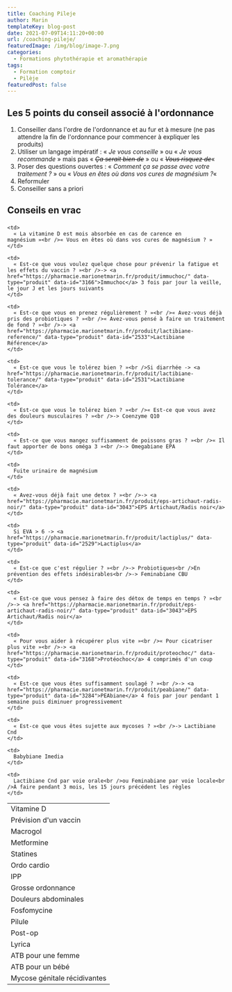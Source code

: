 ```yaml
---
title: Coaching Pileje
author: Marin
templateKey: blog-post
date: 2021-07-09T14:11:20+00:00
url: /coaching-pileje/
featuredImage: /img/blog/image-7.png
categories:
  - Formations phytothérapie et aromathérapie
tags:
  - Formation comptoir
  - Pilèje
featuredPost: false
---
```


## Les 5 points du conseil associé à l'ordonnance

1. Conseiller dans l'ordre de l'ordonnance et au fur et à mesure (ne pas attendre la fin de l'ordonnance pour commencer à expliquer les produits)
2. Utiliser un langage impératif : « *Je vous conseille* » ou « *Je vous recommande* » mais pas « <s>_Ça serait bien de_</s> » ou « <s>_Vous risquez de_</s>«
3. Poser des questions ouvertes : « *Comment ça se passe avec votre traitement ?* » ou « *Vous en êtes où dans vos cures de magnésium ?*«
4. Reformuler
5. Conseiller sans a priori

## Conseils en vrac<figure class="wp-block-table">

<table>
  <tr>
    <td>
      Vitamine D
    </td>
    
    <td>
      « La vitamine D est mois absorbée en cas de carence en magnésium »<br />« Vous en êtes où dans vos cures de magnésium ? »
    </td>
  </tr>
  
  <tr>
    <td>
      Prévision d'un vaccin
    </td>
    
    <td>
      « Est-ce que vous voulez quelque chose pour prévenir la fatigue et les effets du vaccin ? »<br />-> <a href="https://pharmacie.marionetmarin.fr/produit/immuchoc/" data-type="produit" data-id="3166">Immuchoc</a> 3 fois par jour la veille, le jour J et les jours suivants
    </td>
  </tr>
  
  <tr>
    <td>
      Macrogol
    </td>
    
    <td>
      « Est-ce que vous en prenez régulièrement ? »<br />« Avez-vous déjà pris des probiotiques ? »<br />« Avez-vous pensé à faire un traitement de fond ? »<br />-> <a href="https://pharmacie.marionetmarin.fr/produit/lactibiane-reference/" data-type="produit" data-id="2533">Lactibiane Référence</a>
    </td>
  </tr>
  
  <tr>
    <td>
      Metformine
    </td>
    
    <td>
      « Est-ce que vous le tolérez bien ? »<br />Si diarrhée -> <a href="https://pharmacie.marionetmarin.fr/produit/lactibiane-tolerance/" data-type="produit" data-id="2531">Lactibiane Tolérance</a>
    </td>
  </tr>
  
  <tr>
    <td>
      Statines
    </td>
    
    <td>
      « Est-ce que vous le tolérez bien ? »<br />« Est-ce que vous avez des douleurs musculaires ? »<br />-> Coenzyme Q10
    </td>
  </tr>
  
  <tr>
    <td>
      Ordo cardio
    </td>
    
    <td>
      « Est-ce que vous mangez suffisamment de poissons gras ? »<br />« Il faut apporter de bons oméga 3 »<br />-> Omegabiane EPA
    </td>
  </tr>
  
  <tr>
    <td>
      IPP
    </td>
    
    <td>
      Fuite urinaire de magnésium
    </td>
  </tr>
  
  <tr>
    <td>
      Grosse ordonnance
    </td>
    
    <td>
      « Avez-vous déjà fait une detox ? »<br />-> <a href="https://pharmacie.marionetmarin.fr/produit/eps-artichaut-radis-noir/" data-type="produit" data-id="3043">EPS Artichaut/Radis noir</a>
    </td>
  </tr>
  
  <tr>
    <td>
      Douleurs abdominales
    </td>
    
    <td>
      Si EVA > 6 -> <a href="https://pharmacie.marionetmarin.fr/produit/lactiplus/" data-type="produit" data-id="2529">Lactiplus</a>
    </td>
  </tr>
  
  <tr>
    <td>
      Fosfomycine
    </td>
    
    <td>
      « Est-ce que c'est régulier ? »<br />-> Probiotiques<br />En prévention des effets indésirables<br />-> Feminabiane CBU
    </td>
  </tr>
  
  <tr>
    <td>
      Pilule
    </td>
    
    <td>
      « Est-ce que vous pensez à faire des détox de temps en temps ? »<br />-> <a href="https://pharmacie.marionetmarin.fr/produit/eps-artichaut-radis-noir/" data-type="produit" data-id="3043">EPS Artichaut/Radis noir</a>
    </td>
  </tr>
  
  <tr>
    <td>
      Post-op
    </td>
    
    <td>
      « Pour vous aider à récupérer plus vite »<br />« Pour cicatriser plus vite »<br />-> <a href="https://pharmacie.marionetmarin.fr/produit/proteochoc/" data-type="produit" data-id="3168">Protéochoc</a> 4 comprimés d'un coup
    </td>
  </tr>
  
  <tr>
    <td>
      Lyrica
    </td>
    
    <td>
      « Est-ce que vous êtes suffisamment soulagé ? »<br />-> <a href="https://pharmacie.marionetmarin.fr/produit/peabiane/" data-type="produit" data-id="3284">PEAbiane</a> 4 fois par jour pendant 1 semaine puis diminuer progressivement
    </td>
  </tr>
  
  <tr>
    <td>
      ATB pour une femme
    </td>
    
    <td>
      « Est-ce que vous êtes sujette aux mycoses ? »<br />-> Lactibiane Cnd
    </td>
  </tr>
  
  <tr>
    <td>
      ATB pour un bébé
    </td>
    
    <td>
      Babybiane Imedia
    </td>
  </tr>
  
  <tr>
    <td>
      Mycose génitale récidivantes
    </td>
    
    <td>
      Lactibiane Cnd par voie orale<br />ou Feminabiane par voie locale<br />À faire pendant 3 mois, les 15 jours précédent les règles
    </td>
  </tr>
</table></figure>
